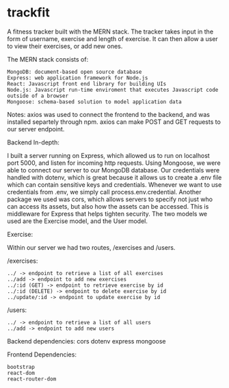 # trackfit
A fitness tracker built with the MERN stack.  The tracker takes input in the form of username, exercise and length of exercise.  It can then allow a user to view their exercises, or add new ones.

The MERN stack consists of:

    MongoDB: document-based open source database
    Express: web application framework for Node.js
    React: Javascript front end library for building UIs
    Node.js: Javascript run-time enviroment that executes Javascript code outside of a browser
    Mongoose: schema-based solution to model application data

Notes:
axios was used to connect the frontend to the backend, and was installed separtely through npm.  axios can make POST and GET requests to our server endpoint.

Backend In-depth:

I built a server running on Express, which allowed us to run on localhost port 5000, and listen for incoming http requests.  Using Mongoose, we were able to connect our server to our MongoDB database.  Our credentials were handled with dotenv, which is great because it allows us to create a .env file which can contain sensitive keys and credentials.  Whenever we want to use credentials from .env, we simply call process.env.credential.  Another package we used was cors, which allows servers to specify not just who can access its assets, but also how the assets can be accessed.  This is middleware for Express that helps tighten security.  The two models we used are the Exercise model, and the User model.

Exercise: 


Within our server we had two routes, /exercises and /users.

/exercises:

    ../ -> endpoint to retrieve a list of all exercises
    ../add -> endpoint to add new exercises
    ../:id (GET) -> endpoint to retrieve exercise by id
    ../:id (DELETE) -> endpoint to delete exercise by id
    ../update/:id -> endpoint to update exercise by id
    
/users:
    
    ../ -> endpoint to retrieve a list of all users
    ../add -> endpoint to add new users
    
Backend dependencies:
    cors
    dotenv
    express
    mongoose
    
Frontend Dependencies:

    bootstrap
    react-dom
    react-router-dom

